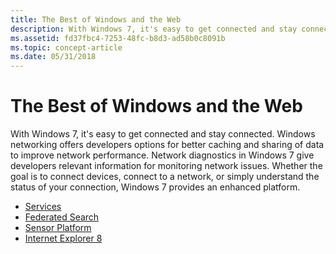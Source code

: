 ```yaml
---
title: The Best of Windows and the Web
description: With Windows 7, it's easy to get connected and stay connected.
ms.assetid: fd37fbc4-7253-48fc-b8d3-ad58b0c8091b
ms.topic: concept-article
ms.date: 05/31/2018
---
```


# The Best of Windows and the Web

With Windows 7, it's easy to get connected and stay connected. Windows networking offers developers options for better caching and sharing of data to improve network performance. Network diagnostics in Windows 7 give developers relevant information for monitoring network issues. Whether the goal is to connect devices, connect to a network, or simply understand the status of your connection, Windows 7 provides an enhanced platform.

-   [Services](services.md)
-   [Federated Search](federated-search.md)
-   [Sensor Platform](sensor-platform.md)
-   [Internet Explorer 8](internet-explorer-8.md)

 

 




